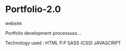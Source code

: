 # Portfolio-2.0
website

Portfolio development processuss...

Technology used : 
   HTML 
   P.P SASS (CSS)
   JAVASCRIPT
